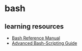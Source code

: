 # bash

## learning resources

* [Bash Reference Manual](https://www.gnu.org/software/bash/manual/bash.html)
* [Advanced Bash-Scripting Guide](https://tldp.org/LDP/abs/html/)